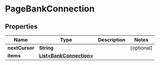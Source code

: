 

# PageBankConnection


## Properties

| Name | Type | Description | Notes |
|------------ | ------------- | ------------- | -------------|
|**nextCursor** | **String** |  |  [optional] |
|**items** | [**List&lt;BankConnection&gt;**](BankConnection.md) |  |  |



